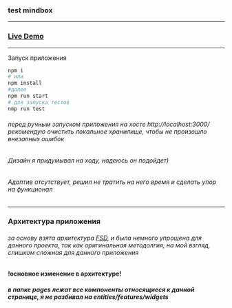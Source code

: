 ### test mindbox
---------------------------
### <a href="https://test-minbox.vercel.app/"> Live Demo</a>
---------------------------

Запуск приложения

```bash
npm i 
# или
npm install
#далее
npm run start
# для запуска тестов
nmp run test
```

###### перед ручным запуском приложения на хосте http://localhost:3000/ рекомендую очистить локальное хранилище, чтобы не произошло внезапных ошибок

###### Дизайн я придумывал на ходу, надеюсь он подойдет)
###### Адаптив отсутствует, решил не тратить на него время и сделать упор на функционал
---------------------------
### Архитектура приложения
###### за основу взята архитектура <a href="https://feature-sliced.design/ru/docs/get-started/overview">FSD</a>, и была немного упрощена для данного проекта, так как оригинальная методолгия, на мой взгляд, слишком сложная для данного приложения
#### !основное изменение в архитектуре! 
##### в папке pages лежат все компоненты относящиеся к данной странице, я не разбивал на entities/features/widgets

